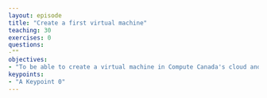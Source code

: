 ```yaml
---
layout: episode
title: "Create a first virtual machine"
teaching: 30
exercises: 0
questions:
-""
objectives:
- "To be able to create a virtual machine in Compute Canada's cloud and connect to them"
keypoints:
- "A Keypoint 0"
---
```

